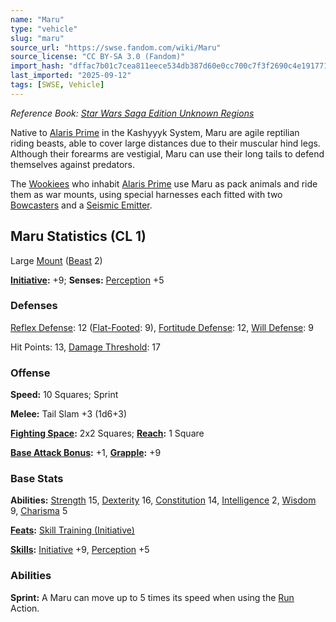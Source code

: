 ```yaml
---
name: "Maru"
type: "vehicle"
slug: "maru"
source_url: "https://swse.fandom.com/wiki/Maru"
source_license: "CC BY-SA 3.0 (Fandom)"
import_hash: "dffac7b01c7cea811eece534db387d60e0cc700c7f3f2690c4e19177163216e7"
last_imported: "2025-09-12"
tags: [SWSE, Vehicle]
---
```

*Reference Book: [Star Wars Saga Edition Unknown Regions](https://swse.fandom.com/wiki/Star_Wars_Saga_Edition_Unknown_Regions)*

Native to [Alaris Prime](https://swse.fandom.com/wiki/Alaris_Prime) in the Kashyyyk System, Maru are agile reptilian riding beasts, able to cover large distances due to their muscular hind legs. Although their forearms are vestigial, Maru can use their long tails to defend themselves against predators.

The [Wookiees](https://swse.fandom.com/wiki/Wookiees) who inhabit [Alaris Prime](https://swse.fandom.com/wiki/Alaris_Prime) use Maru as pack animals and ride them as war mounts, using special harnesses each fitted with two [Bowcasters](https://swse.fandom.com/wiki/Bowcasters) and a [Seismic Emitter](https://swse.fandom.com/wiki/Seismic_Emitter).

## Maru Statistics (CL 1)
Large [Mount](https://swse.fandom.com/wiki/Mount) ([Beast](https://swse.fandom.com/wiki/Beast) 2)

**[Initiative](https://swse.fandom.com/wiki/Initiative):** +9; **Senses:** [Perception](https://swse.fandom.com/wiki/Perception) +5
### Defenses
[Reflex Defense](https://swse.fandom.com/wiki/Reflex_Defense): 12 ([Flat-Footed](https://swse.fandom.com/wiki/Flat-Footed): 9), [Fortitude Defense](https://swse.fandom.com/wiki/Fortitude_Defense): 12, [Will Defense](https://swse.fandom.com/wiki/Will_Defense): 9

Hit Points: 13, [Damage Threshold](https://swse.fandom.com/wiki/Damage_Threshold): 17
### Offense
**Speed:** 10 Squares; Sprint

**Melee:** Tail Slam +3 (1d6+3)

**[Fighting Space](https://swse.fandom.com/wiki/Fighting_Space):** 2x2 Squares; **[Reach](https://swse.fandom.com/wiki/Reach):** 1 Square

**[Base Attack Bonus](https://swse.fandom.com/wiki/Base_Attack_Bonus):** +1, **[Grapple](https://swse.fandom.com/wiki/Grapple):** +9
### Base Stats
**Abilities:** [Strength](https://swse.fandom.com/wiki/Strength) 15, [Dexterity](https://swse.fandom.com/wiki/Dexterity) 16, [Constitution](https://swse.fandom.com/wiki/Constitution) 14, [Intelligence](https://swse.fandom.com/wiki/Intelligence) 2, [Wisdom](https://swse.fandom.com/wiki/Wisdom) 9, [Charisma](https://swse.fandom.com/wiki/Charisma) 5

**[Feats](https://swse.fandom.com/wiki/Feats):** [Skill Training (Initiative)](https://swse.fandom.com/wiki/Skill_Training_(Initiative))

**[Skills](https://swse.fandom.com/wiki/Skills):** [Initiative](https://swse.fandom.com/wiki/Initiative) +9, [Perception](https://swse.fandom.com/wiki/Perception) +5
### Abilities
**Sprint:** A Maru can move up to 5 times its speed when using the [Run](https://swse.fandom.com/wiki/Run) Action.